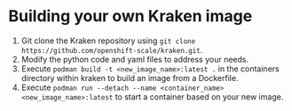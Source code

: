# Building your own Kraken image

1. Git clone the Kraken repository using `git clone https://github.com/openshift-scale/kraken.git`.
2. Modify the python code and yaml files to address your needs.
3. Execute `podman build -t <new_image_name>:latest .` in the containers directory within kraken to build an image from a Dockerfile.
4. Execute `podman run --detach --name <container_name> <new_image_name>:latest` to start a container based on your new image.